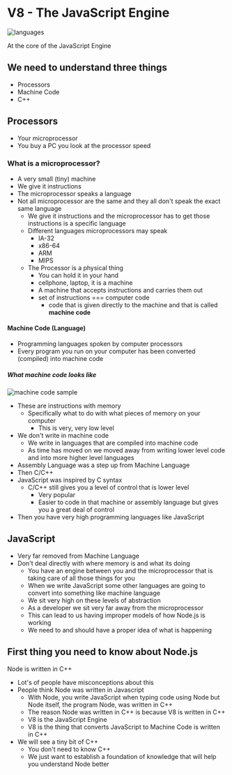 # V8 - The JavaScript Engine

![languages](https://i.imgur.com/HMycdAd.png)

At the core of the JavaScript Engine
## We need to understand three things
* Processors
* Machine Code
* C++

## Processors
* Your microprocessor
* You buy a PC you look at the processor speed

### What is a microprocessor?
* A very small (tiny) machine
* We give it instructions
* The microprocessor speaks a language
* Not all microprocessor are the same and they all don't speak the exact same language
    - We give it instructions and the microprocessor has to get those instructions is a specific language
    - Different languages microprocessors may speak
        + IA-32
        + x86-64
        + ARM
        + MIPS
    - The Processor is a physical thing
        + You can hold it in your hand
        + cellphone, laptop, it is a machine
        + A machine that accepts instructions and carries them out
        + set of instructions === computer code
            * code that is given directly to the machine and that is called **machine code**

#### Machine Code (Language)
* Programming languages spoken by computer processors
* Every program you run on your computer has been converted (compiled) into machine code

##### What machine code looks like
![machine code sample](https://i.imgur.com/pBhzj30.png)

* These are instructions with memory
    - Specifically what to do with what pieces of memory on your computer
        + This is very, very low level
* We don't write in machine code
    - We write in languages that are compiled into machine code
    - As time has moved on we moved away from writing lower level code and into more higher level languages
* Assembly Language was a step up from Machine Language
* Then C/C++
* JavaScript was inspired by C syntax
    - C/C++ still gives you a level of control that is lower level
        + Very popular
        + Easier to code in that machine or assembly language but gives you a great deal of control
* Then you have very high programming languages like JavaScript

## JavaScript
* Very far removed from Machine Language
* Don't deal directly with where memory is and what its doing
    - You have an engine between you and the microprocessor that is taking care of all those things for you
    - When we write JavaScript some other languages are going to convert into something like machine language
    - We sit very high on these levels of abstraction
    - As a developer we sit very far away from the microprocessor
    - This can lead to us having improper models of how Node.js is working
    - We need to and should have a proper idea of what is happening

## First thing you need to know about Node.js
Node is written in C++

* Lot's of people have misconceptions about this
* People think Node was written in Javascript
    - With Node, you write JavaScript when typing code using Node but Node itself, the program Node, was written in C++
    - The reason Node was written in C++ is because V8 is written in C++
    - V8 is the JavaScript Engine
    - V8 is the thing that converts JavaScript to Machine Code is written in C++
* We will see a tiny bit of C++
    - You don't need to know C++
    - We just want to establish a foundation of knowledge that will help you understand Node better
